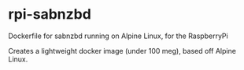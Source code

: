 # rpi-sabnzbd
Dockerfile for sabnzbd running on Alpine Linux, for the RaspberryPi

Creates a lightweight docker image (under 100 meg), based off Alpine Linux.
